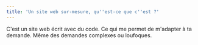 ```yaml
---
title: 'Un site web sur-mesure, qu''est-ce que c''est ?'
---
```


C'est un site web écrit avec du code. Ce qui me permet de m'adapter à ta demande. Même des demandes complexes ou loufoques.
